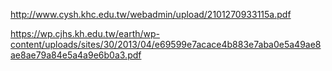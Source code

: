 <http://www.cysh.khc.edu.tw/webadmin/upload/2101270933115a.pdf>

<https://wp.cjhs.kh.edu.tw/earth/wp-content/uploads/sites/30/2013/04/e69599e7acace4b883e7aba0e5a49ae8ae8ae79a84e5a4a9e6b0a3.pdf>

